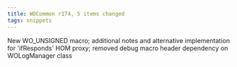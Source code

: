 ```yaml
---
title: WOCommon r174, 5 items changed
tags: snippets
---
```


New WO\_UNSIGNED macro; additional notes and alternative implementation for 'ifResponds' HOM proxy; removed debug macro header dependency on WOLogManager class
